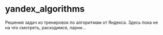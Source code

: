 # yandex_algorithms
Решения задач из тренировок по алгоритмам от Яндекса.
Здесь пока не на что смотреть, расходимся, парни...
